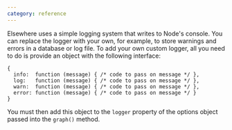 ```yaml
---
category: reference
---
```


Elsewhere uses a simple logging system that writes to Node's console. You can replace the logger with your own, for example, to store warnings and errors in a database or log file. To add your own custom logger, all you need to do is provide an object with the following interface:

  	{
      info:  function (message) { /* code to pass on message */ },
      log:   function (message) { /* code to pass on message */ },
      warn:  function (message) { /* code to pass on message */ },
      error: function (message) { /* code to pass on message */ }
    }

You must then add this object to the `logger` property of the options object passed into the `graph()` method.
